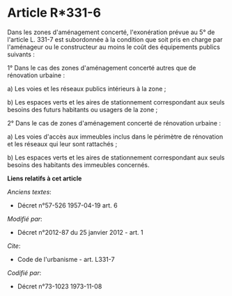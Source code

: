 # Article R*331-6

Dans les zones d'aménagement concerté, l'exonération prévue au 5° de l'article L. 331-7 est subordonnée à la condition que
soit pris en charge par l'aménageur ou le constructeur au moins le coût des équipements publics suivants :

1° Dans le cas des zones d'aménagement concerté autres que de rénovation urbaine :

a) Les voies et les réseaux publics intérieurs à la zone ;

b) Les espaces verts et les aires de stationnement correspondant aux seuls besoins des futurs habitants ou usagers de la
zone ;

2° Dans le cas de zones d'aménagement concerté de rénovation urbaine :

a) Les voies d'accès aux immeubles inclus dans le périmètre de rénovation et les réseaux qui leur sont rattachés ;

b) Les espaces verts et les aires de stationnement correspondant aux seuls besoins des habitants des immeubles concernés.

**Liens relatifs à cet article**

_Anciens textes_:

  - Décret n°57-526 1957-04-19 art. 6

_Modifié par_:

  - Décret n°2012-87 du 25 janvier 2012 - art. 1

_Cite_:

  - Code de l'urbanisme - art. L331-7

_Codifié par_:

  - Décret n°73-1023 1973-11-08
